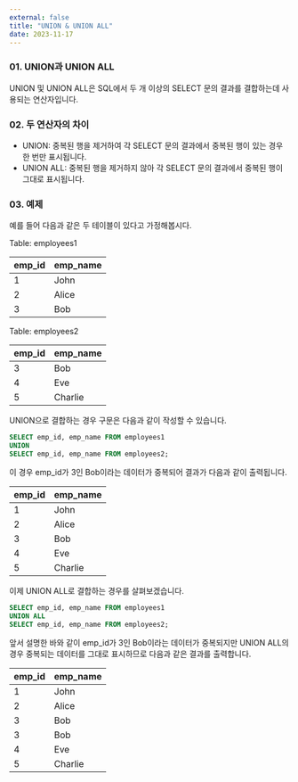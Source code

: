 ```yaml
---
external: false
title: "UNION & UNION ALL"
date: 2023-11-17
---
```


### 01. UNION과 UNION ALL

UNION 및 UNION ALL은 SQL에서 두 개 이상의 SELECT 문의 결과를 결합하는데 사용되는 연산자입니다.

### 02. 두 연산자의 차이

- UNION: 중복된 행을 제거하여 각 SELECT 문의 결과에서 중복된 행이 있는 경우 한 번만 표시됩니다.
- UNION ALL: 중복된 행을 제거하지 않아 각 SELECT 문의 결과에서 중복된 행이 그대로 표시됩니다.

### 03. 예제

예를 들어 다음과 같은 두 테이블이 있다고 가정해봅시다.

Table: employees1

| emp_id | emp_name |
|--------|----------|
| 1      | John     |
| 2      | Alice    |
| 3      | Bob      |

Table: employees2

| emp_id | emp_name |
|--------|----------|
| 3      | Bob      |
| 4      | Eve      |
| 5      | Charlie  |

UNION으로 결합하는 경우 구문은 다음과 같이 작성할 수 있습니다.

```SQL
SELECT emp_id, emp_name FROM employees1
UNION
SELECT emp_id, emp_name FROM employees2;
```

이 경우 emp_id가 3인 Bob이라는 데이터가 중복되어 결과가 다음과 같이 출력됩니다.

| emp_id | emp_name |
|--------|----------|
| 1      | John     |
| 2      | Alice    |
| 3      | Bob      |
| 4      | Eve      |
| 5      | Charlie  |

이제 UNION ALL로 결합하는 경우를 살펴보겠습니다.

```SQL
SELECT emp_id, emp_name FROM employees1
UNION ALL
SELECT emp_id, emp_name FROM employees2;
```

앞서 설명한 바와 같이 emp_id가 3인 Bob이라는 데이터가 중복되지만 UNION ALL의 경우 중복되는 데이터를 그대로 표시하므로 다음과 같은 결과를 출력합니다.

| emp_id | emp_name |
|--------|----------|
| 1      | John     |
| 2      | Alice    |
| 3      | Bob      |
| 3      | Bob      |
| 4      | Eve      |
| 5      | Charlie  |
